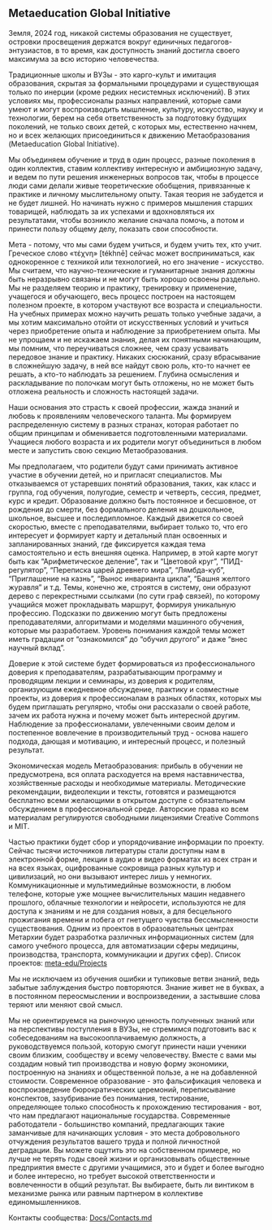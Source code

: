 ## Metaeducation Global Initiative

Земля, 2024 год, никакой системы образования не существует, островки просвещения
держатся вокруг единичных педагогов-энтузиастов, в то время, как доступность
знаний достигла своего максимума за всю историю человечества.

Традиционные школы и ВУЗы - это карго-культ и имитация образования, скрытая за
формальными процедурами и существующая только по инерции (кроме редких
несистемных исключений). В этих условиях мы, профессионалы разных направлений,
которые сами умеют и могут воспроизводить мышление, культуру, искусство, науку и
технологии, берем на себя ответственность за подготовку будущих поколений, не
только своих детей, с которых мы, естественно начнем, но и всех желающих
присоединиться к движению Метаобразования (Metaeducation Global Initiative).

Мы объединяем обучение и труд в один процесс, разные поколения в один коллектив,
ставим коллективу интересную и амбициозную задачу, и ведем по пути решения
инженерных вопросов так, чтобы в процессе люди сами делали живые теоретические
обобщения, привязанные к практике и личному мыслительному опыту. Такая теория не
забудется и не будет лишней. Но начинать нужно с примеров мышления старших
товарищей, наблюдать за их успехами и вдохновляться их результатами, чтобы
возникло желание сначала помочь, а потом и принести пользу общему делу, показать
свои способности.

Мета - потому, что мы сами будем учиться, и будем учить тех, кто учит. Греческое
слово «τέχνη» [tékhnē] сейчас может восприниматься, как однокоренное с техникой
или технологией, но его значение - искусство. Мы считаем, что научно-технические
и гуманитарные знания должны быть неразрывно связаны и не могут быть хорошо
освоены раздельно. Мы не разделяем теорию и практику, тренировку и применение,
учащегося и обучающего, весь процесс построен на настоящем полезном проекте, в
котором участвуют все возраста и специальности. На учебных примерах можно
научить решать только учебные задачи, а мы хотим максимально отойти от
искусственных условий и учиться через приобретение опыта и наблюдение за
приобретением опыта. Мы не упрощаем и не искажаем знания, делая их понятными
начинающим, мы помним, что переучиваться сложнее, чем сразу усваивать передовое
знание и практику. Никаких сюсюканий, сразу вбрасывание в сложнейшую задачу, в
ней все найдут свою роль, кто-то начнет ее решать, а кто-то наблюдать за
решением. Глубина осмысления и раскладывание по полочкам могут быть отложены, но
не может быть отложена реальность и сложность настоящей задачи.

Наши основания это страсть к своей профессии, жажда знаний и любовь к
проявлениям человеческого таланта. Мы формируем распределенную систему в разных
странах, которая работает по общим принципам и обменивается подготовленными
материалами. Учащиеся любого возраста и их родители могут объединиться в любом
месте и запустить свою секцию Метаобразования.

Мы предполагаем, что родители будут сами принимать активное участие в обучении
детей, но и пригласят специалистов. Мы отказываемся от устаревших понятий
образования, таких, как класс и группа, год обучения, полугодие, семестр и
четверть, сессия, предмет, курс и кредит. Образование должно быть постоянное и
бесшовное, от рождения до смерти, без формального деления на дошкольное,
школьное, высшее и последипломное. Каждый движется со своей скоростью, вместе с
преподавателями, выбирает только то, что его интересует и формирует карту и
детальный план освоенных и запланированных знаний, где фиксируется каждая тема
самостоятельно и есть внешняя оценка. Например, в этой карте могут быть как
“Арифметическое деление”, так и “Цветовой круг”, “ПИД-регулятор”, “Переписка
царей древнего мира”, “Лямбда-куб”, “Приглашение на казнь”, “Вынос инварианта
цикла”, “Башня желтого журавля” и т.д. Темы, конечно же, строятся в систему, они
образуют дерево с перекрестными ссылками (по сути граф связей), по которому
учащийся может прокладывать маршрут, формируя уникальную профессию. Подсказки по
движению могут быть предложены преподавателями, алгоритмами и моделями машинного
обучения, которые мы разработаем. Уровень понимания каждой темы может иметь
градации от “ознакомился” до “обучил другого” и даже “внес научный вклад”.

Доверие к этой системе будет формироваться из профессионального доверия к
преподавателям, разрабатывающим программу и проводящим лекции и семинары, из
доверия к родителям, организующим ежедневное обсуждение, практику и совместные
проекты, из доверия к профессионалам в разных областях, которых мы будем
приглашать регулярно, чтобы они рассказали о своей работе, зачем их работа нужна
и почему может быть интересной другим. Наблюдение за профессионалами,
увлеченными своим делом и постепенное вовлечение в производительный труд -
основа нашего подхода, дающая и мотивацию, и интересный процесс, и полезный
результат.

Экономическая модель Метаобразования: прибыль в обучении не предусмотрена, вся
оплата расходуется на время наставничества, хозяйственные расходы и необходимые
материалы. Методические рекомендации, видеолекции и тексты, готовятся и
размещаются бесплатно всеми желающими в открытом доступе с обязательным
обсуждением в профессиональной среде. Авторские права ко всем материалам
регулируются свободными лицензиями Creative Commons и MIT.

Частью практики будет сбор и упорядочивание информации по проекту. Сейчас тысячи
источников литературы стали доступны нам в электронной форме, лекции в аудио и
видео форматах из всех стран и на всех языках, оцифрованные сокровища разных
культур и цивилизаций, но они вызывают интерес лишь у немногих. Коммуникационные
и мультимедийные возможности, в любом телефоне, которые уже мощнее
вычислительных машин недавнего прошлого, облачные технологии и нейросети,
используются не для доступа к знаниям и не для создания новых, а для бесцельного
прожигания времени и побега от гнетущего чувства бессмысленности существования.
Одним из проектов в образовательных центрах Метархии будет разработка различных
информационных систем (для самого учебного процесса, для автоматизации сферы
медицины, производства, транспорта, коммуникации и других сфер). Список
проектов: [meta-edu/Projects](https://github.com/meta-edu/Projects)

Мы не исключаем из обучения ошибки и тупиковые ветви знаний, ведь забытые
заблуждения быстро повторяются. Знание живет не в буквах, а в постоянном
переосмыслении и воспроизведении, а застывшие слова теряют или меняют свой
смысл.

Мы не ориентируемся на рыночную ценность полученных знаний или на перспективы
поступления в ВУЗы, не стремимся подготовить вас к собеседованиям на
высокооплачиваемую должность, а руководствуемся пользой, которую смогут принести
наши ученики своим близким, сообществу и всему человечеству. Вместе с вами мы
создадим новый тип производства и новую форму экономики, построенную на знаниях
и общественной пользе, а не на добавленной стоимости. Современное образование -
это фальсификация человека и воспроизведение бюрократических церемоний,
переписывание конспектов, зазубривание без понимания, тестирование, определяющее
только способность к прохождению тестирования - вот, что нам предлагают
национальные государства. Современные работодатели - большинство компаний,
предлагающих такие заманчивые для начинающих условия - это места добровольного
отчуждения результатов вашего труда и полной личностной деградации. Вы можете
ощутить это на собственном примере, но лучше не терять годы своей жизни и
организовывать общественные предприятия вместе с другими учащимися, это и будет
и более выгодно и более интересно, но требует высокой ответственности и
вовлеченности в общий результат. Вы выбираете, быть ли винтиком в механизме
рынка или равным партнером в коллективе единомышленников.

Контакты сообщества: [Docs/Contacts.md](Contacts.md)
